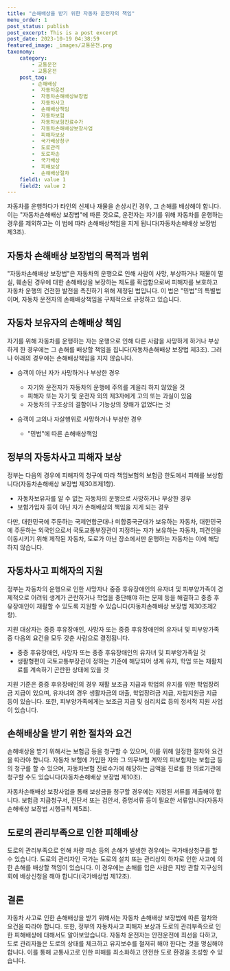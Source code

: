```yaml
---
title: "손해배상을 받기 위한 자동차 운전자의 책임"
menu_order: 1
post_status: publish
post_excerpt: This is a post excerpt
post_date: 2023-10-19 04:38:59
featured_image: _images/교통운전.png
taxonomy:
    category:
        - 교통운전
        - 교통운전
    post_tag:
        - 손해배상
        -  자동차운전
        -  자동차손해배상보장법
        -  자동차사고
        -  손해배상책임
        -  자동차보험
        -  자동차보험진료수가
        -  자동차손해배상보장사업
        -  피해자보상
        -  국가배상청구
        -  도로관리
        -  도로파손
        -  국가배상
        -  피해보상
        -  손해배상절차
    field1: value 1
    field2: value 2
---
```



자동차를 운행하다가 타인의 신체나 재물을 손상시킨 경우, 그 손해를 배상해야 합니다. 이는 "자동차손해배상 보장법"에 따른 것으로, 운전자는 자기를 위해 자동차를 운행하는 경우를 제외하고는 이 법에 따라 손해배상책임을 지게 됩니다(자동차손해배상 보장법 제3조).

## 자동차 손해배상 보장법의 목적과 범위

"자동차손해배상 보장법"은 자동차의 운행으로 인해 사람이 사망, 부상하거나 재물이 멸실, 훼손된 경우에 대한 손해배상을 보장하는 제도를 확립함으로써 피해자를 보호하고 자동차 운행의 건전한 발전을 촉진하기 위해 제정된 법입니다. 이 법은 "민법"의 특별법이며, 자동차 운전자의 손해배상책임을 구체적으로 규정하고 있습니다.

## 자동차 보유자의 손해배상 책임

자기를 위해 자동차를 운행하는 자는 운행으로 인해 다른 사람을 사망하게 하거나 부상하게 한 경우에는 그 손해를 배상할 책임을 집니다(자동차손해배상 보장법 제3조). 그러나 아래의 경우에는 손해배상책임을 지지 않습니다.

- 승객이 아닌 자가 사망하거나 부상한 경우
  - 자기와 운전자가 자동차의 운행에 주의를 게을리 하지 않았을 것
  - 피해자 또는 자기 및 운전자 외의 제3자에게 고의 또는 과실이 있음
  - 자동차의 구조상의 결함이나 기능상의 장해가 없었다는 것

- 승객이 고의나 자살행위로 사망하거나 부상한 경우
  - "민법"에 따른 손해배상책임

## 정부의 자동차사고 피해자 보상

정부는 다음의 경우에 피해자의 청구에 따라 책임보험의 보험금 한도에서 피해를 보상합니다(자동차손해배상 보장법 제30조제1항).

- 자동차보유자를 알 수 없는 자동차의 운행으로 사망하거나 부상한 경우
- 보험가입자 등이 아닌 자가 손해배상의 책임을 지게 되는 경우

다만, 대한민국에 주둔하는 국제연합군대나 미합중국군대가 보유하는 자동차, 대한민국에 주둔하는 외국인으로서 국토교통부장관이 지정하는 자가 보유하는 자동차, 피견인을 이동시키기 위해 제작된 자동차, 도로가 아닌 장소에서만 운행하는 자동차는 이에 해당하지 않습니다.

## 자동차사고 피해자의 지원

정부는 자동차의 운행으로 인한 사망자나 중증 후유장애인의 유자녀 및 피부양가족이 경제적으로 어려워 생계가 곤란하거나 학업을 중단해야 하는 문제 등을 해결하고 중증 후유장애인이 재활할 수 있도록 지원할 수 있습니다(자동차손해배상 보장법 제30조제2항).

지원 대상자는 중증 후유장애인, 사망자 또는 중증 후유장애인의 유자녀 및 피부양가족 중 다음의 요건을 모두 갖춘 사람으로 결정됩니다.

- 중증 후유장애인, 사망자 또는 중증 후유장애인의 유자녀 및 피부양가족일 것
- 생활형편이 국토교통부장관이 정하는 기준에 해당되어 생계 유지, 학업 또는 재활치료를 계속하기 곤란한 상태에 있을 것

지원 기준은 중증 후유장애인의 경우 재활 보조금 지급과 학업의 유지를 위한 학업장려금 지급이 있으며, 유자녀의 경우 생활자금의 대출, 학업장려금 지급, 자립지원금 지급 등이 있습니다. 또한, 피부양가족에게는 보조금 지급 및 심리치료 등의 정서적 지원 사업이 있습니다.

## 손해배상을 받기 위한 절차와 요건

손해배상을 받기 위해서는 보험금 등을 청구할 수 있으며, 이를 위해 일정한 절차와 요건을 따라야 합니다. 자동차 보험에 가입한 자와 그 의무보험 계약의 피보험자는 보험금 등의 청구를 할 수 있으며, 자동차보험 진료수가에 해당하는 금액을 진료를 한 의료기관에 청구할 수도 있습니다(자동차손해배상 보장법 제10조).

자동차손해배상 보장사업을 통해 보상금을 청구할 경우에는 지정된 서류를 제출해야 합니다. 보험금 지급청구서, 진단서 또는 검안서, 증명서류 등이 필요한 서류입니다(자동차손해배상 보장법 시행규칙 제5조).

## 도로의 관리부족으로 인한 피해배상

도로의 관리부족으로 인해 차량 파손 등의 손해가 발생한 경우에는 국가배상청구를 할 수 있습니다. 도로의 관리자인 국가는 도로의 설치 또는 관리상의 하자로 인한 사고에 의한 손해를 배상할 책임이 있습니다. 이 경우에는 손해를 입은 사람은 지방 관할 지구심의회에 배상신청을 해야 합니다(국가배상법 제12조).

## 결론

자동차 사고로 인한 손해배상을 받기 위해서는 자동차 손해배상 보장법에 따른 절차와 요건을 따라야 합니다. 또한, 정부의 자동차사고 피해자 보상과 도로의 관리부족으로 인한 피해배상에 대해서도 알아보았습니다. 자동차 운전자는 안전운전에 최선을 다하고, 도로 관리자들은 도로의 상태를 체크하고 유지보수를 철저히 해야 한다는 것을 명심해야 합니다. 이를 통해 교통사고로 인한 피해를 최소화하고 안전한 도로 환경을 조성할 수 있습니다.

